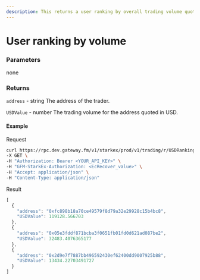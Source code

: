 ```yaml
---
description: This returns a user ranking by overall trading volume quoted in USD. If the parameters startDate and endDate are provided, the ranking includes only trading volume within that window of time.
---
```


# **User ranking by volume**

### **Parameters**

none

### **Returns**

`address` - string
The address of the trader.

`USDValue` - number
The trading volume for the address quoted in USD.

#### **Example**

Request

```bash
curl https://rpc.dev.gateway.fm/v1/starkex/prod/v1/trading/r/USDRanking \
-X GET \
-H "Authorization: Bearer <YOUR_API_KEY>" \
-H "GFM-StarkEx-Authorization: <EcRecover_value>" \
-H "Accept: application/json" \
-H "Content-Type: application/json"
```


Result

```javascript
[
  {
    "address": "0xfc898b18a70ce49579f8d79a32e29928c15b4bc8",
    "USDValue": 119128.566703
  },
  {
    "address": "0x05e3fddf871bcba3f0651fb01fd0d621ad087be2",
    "USDValue": 32483.4076365177
  },
  {
    "address": "0x2d9e7f7887bb496592430ef62400dd9007925b88",
    "USDValue": 13434.22703491727
  }
]
```